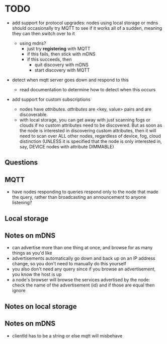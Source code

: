 # TODO

- add support for protocol upgrades: nodes using local storage or mdns should occasionally try MQTT to see if it works all of a sudden, meaning they can then switch over to it
    - using mdns?
        - just try **registering** with MQTT
        - if this fails, then stick with mDNS
        - if this succeeds, then
            - quit discovery with mDNS
            - start discovery with MQTT
- detect when mqtt server goes down and respond to this
    - read documentation to determine how to detect when this occurs



- add support for custom subscriptions
    - nodes have _attributes_. _attributes_ are <key, value> pairs and are discoverable.
    - with local storage, you can get away with just scanning fogs or clouds if no custom attributes need to be discovered. But as soon as the node is interested in discovering custom attributes, then it will need to scan over ALL other nodes, regardless of device, fog, cloud distinction (UNLESS it is specified that the node is only interested in, say, DEVICE nodes with attribute DIMMABLE)

## Questions

## MQTT
- have nodes responding to queries respond only to the node that made the query, rather than broadcasting an announcement to anyone listening?

## Local storage

## Notes on mDNS
- can advertise more than one thing at once, and browse for as many things as you'd like
- advertisements automatically go down and back up on an IP address change, so you don't need to manually do this yourself
- you also don't need any query since if you browse an advertisement, you know the host is up
- a node's browser will browse the services advertised by the node: check the name of the advertisement (id) and if those are equal then ignore

## Notes on local storage

## Notes on mDNS
- clientId has to be a string or else mqtt will misbehave
